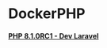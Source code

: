 # DockerPHP

#### [PHP 8.1.0RC1 - Dev Laravel](https://github.com/Khazhinov/DockerPHP/tree/8.1.0RC1-dev-laravel)
